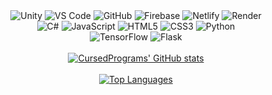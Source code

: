 <div align="center">
  <img alt="Unity" src="https://img.shields.io/badge/Unity-%23323330.svg?&style=for-the-badge&logo=unity&logoColor=white"/> 
  <img alt="VS Code" src="https://img.shields.io/badge/VS_Code-%23323330.svg?style=for-the-badge&logo=visual-studio-code&logoColor=white"/>   
  <img alt="GitHub" src="https://img.shields.io/badge/GitHub-%23323330.svg?style=for-the-badge&logo=github&logoColor=white"/>
  <img alt="Firebase" src="https://img.shields.io/badge/Firebase-%23323330.svg?style=for-the-badge&logo=firebase&logoColor=white"/>
  <img alt="Netlify" src="https://img.shields.io/badge/Netlify-%23323330.svg?style=for-the-badge&logo=netlify&logoColor=white"/>  
  <img alt="Render" src="https://img.shields.io/badge/Render-%23323330.svg?style=for-the-badge&logo=render&logoColor=white"/>
</div>
<div align="center">
  <img alt="C#" src="https://img.shields.io/badge/C%23-%23323330.svg?&style=for-the-badge&logo=csharp&logoColor=white"/> 
  <img alt="JavaScript" src="https://img.shields.io/badge/JavaScript-%23323330.svg?&style=for-the-badge&logo=javascript&logoColor=white"/>
  <img alt="HTML5" src="https://img.shields.io/badge/HTML5-%23323330.svg?&style=for-the-badge&logo=html5&logoColor=white"/>
  <img alt="CSS3" src="https://img.shields.io/badge/CSS3-%23323330.svg?&style=for-the-badge&logo=css3&logoColor=white"/>
  <img alt="Python" src="https://img.shields.io/badge/Python-%23323330.svg?&style=for-the-badge&logo=python&logoColor=white"/> 
</div>
<div align="center">
  <img alt="TensorFlow" src="https://img.shields.io/badge/TensorFlow-%23323330.svg?&style=for-the-badge&logo=tensorflow&logoColor=white"/>
  <img alt="Flask" src="https://img.shields.io/badge/Flask-%23323330.svg?&style=for-the-badge&logo=flask&logoColor=white"/>
</div>
<br>
<div align="center">
  <a href="https://github.com/cursedprograms/github-readme-stats">
    <img src="https://github-readme-stats.vercel.app/api?username=CursedPrograms" alt="CursedPrograms' GitHub stats">
  </a>
</div>
<br>
<div align="center">
  <a href="https://github.com/cursedprograms/github-readme-stats">
    <img src="https://github-readme-stats.vercel.app/api/top-langs/?username=CursedPrograms&layout=compact" alt="Top Languages">
  </a>
</div>
